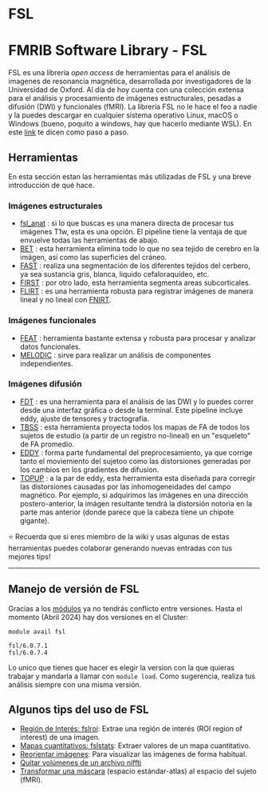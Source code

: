 
FSL
===

# FMRIB Software Library - FSL

FSL es una libreria _open access_ de herramientas para el análisis de imagenes de resonancia magnética, desarrollada por investigadores de la Universidad de Oxford. Al día de hoy cuenta con una colección extensa para el análisis y procesamiento de imágenes estructurales, pesadas a difusión (DWI) y funcionales (fMRI). La librería FSL no le hace el feo a nadie y la puedes descargar en cualquier sistema operativo Linux, macOS o Windows (bueno, poquito a windows, hay que hacerlo mediante WSL). En este [link](https://fsl.fmrib.ox.ac.uk/fsl/fslwiki/FslInstallation) te dicen como paso a paso.

## Herramientas
En esta sección estan las herramientas más utilizadas de FSL y una breve introducción de qué hace. 

### Imágenes estructurales

+ [fsl_anat](https://fsl.fmrib.ox.ac.uk/fsl/fslwiki/fsl_anat) : si lo que buscas es una manera directa de procesar tus imágenes T1w, esta es una opción. El pipeline tiene la ventaja de que envuelve todas las herramientas de abajo.  
+ [BET](./FSL_Brain-extraction-tool-BET) : esta herramienta elimina todo lo que no sea tejido de cerebro en la imágen, así como las superficies del cráneo. 
+ [FAST](https://fsl.fmrib.ox.ac.uk/fsl/fslwiki/FAST) : realiza una segmentación de los diferentes tejidos del cerbero, ya sea sustancia gris, blanca, liquido cefaloraquídeo, etc. 
+ [FIRST](https://fsl.fmrib.ox.ac.uk/fsl/fslwiki/FIRST/UserGuide) : por otro lado, esta herramienta segmenta areas subcorticales. 
+ [FLIRT](https://fsl.fmrib.ox.ac.uk/fsl/fslwiki/FLIRT) : es una herramienta robusta para registrar imágenes de manera lineal y no lineal con [FNIRT](https://fsl.fmrib.ox.ac.uk/fsl/fslwiki/FNIRT).

### Imágenes funcionales

+ [FEAT](./FEAT) : herramienta bastante extensa y robusta para procesar y analizar datos funcionales. 
+ [MELODIC](./FSL_Melodic) : sirve para realizar un análisis de componentes independientes. 

### Imágenes difusión

+ [FDT](https://fsl.fmrib.ox.ac.uk/fsl/fslwiki/FDT) : es una herramienta para el análisis de las DWI y lo puedes correr desde una interfaz gráfica o desde la terminal. Este pipeline incluye eddy, ajuste de tensores y tractografía. 
+ [TBSS](https://fsl.fmrib.ox.ac.uk/fsl/fslwiki/TBSS) : esta herramienta proyecta todos los mapas de FA de todos los sujetos de estudio (a partir de un registro no-lineal) en un "esqueleto" de FA promedio. 
+ [EDDY](https://fsl.fmrib.ox.ac.uk/fsl/fslwiki/eddy) : forma parte fundamental del preprocesamiento, ya que corrige tanto el moviemiento del sujetoo como las distorsiones generadas por los cambios en los gradientes de difusion. 
+ [TOPUP](https://fsl.fmrib.ox.ac.uk/fsl/fslwiki/topup) : a la par de eddy, esta herramienta esta diseñada para corregir las distorsiones causadas por las inhomogeneidades del campo magnético. Por ejemplo, si adquirimos las imágenes en una dirección postero-anterior, la imágen resultante tendrá la distorsión notoria en la parte mas anterior (donde parece que la cabeza tiene un chipote gigante). 


⭐ Recuerda que si eres miembro de la wiki y usas algunas de estas herramientas puedes colaborar generando nuevas entradas con tus mejores tips!


***

## Manejo de versión de FSL

Gracias a los [módulos](./Modules) ya no tendrás conflicto entre versiones. Hasta el momento (Abril 2024) hay dos versiones en el Cluster:

```
module avail fsl

fsl/6.0.7.1
fsl/6.0.7.4
```

Lo unico que tienes que hacer es elegir la version con la que quieras trabajar y mandarla a llamar con `module load`. Como sugerencia, realiza tus análisis siempre con una misma versión. 


## Algunos tips del uso de FSL

+ [Región de Interés: fslroi](./FSL_ROI): Extrae una región de interés (ROI region of interest) de una imagen.
+ [Mapas cuantitativos: fslstats](./FSL_Stats): Extraer valores de un mapa cuantitativo.
+ [Reorientar imágenes](./FSL_Reorientar-imagenes): Para visualizar las imágenes de forma habitual.
+ [Quitar volúmenes de un archivo niffti](./FSL_Quitar-volumen-NIFFTI)
+ [Transformar una máscara](./FSL_Transformar-mascara) (espacio estándar-atlas) al espacio del sujeto (fMRI).

